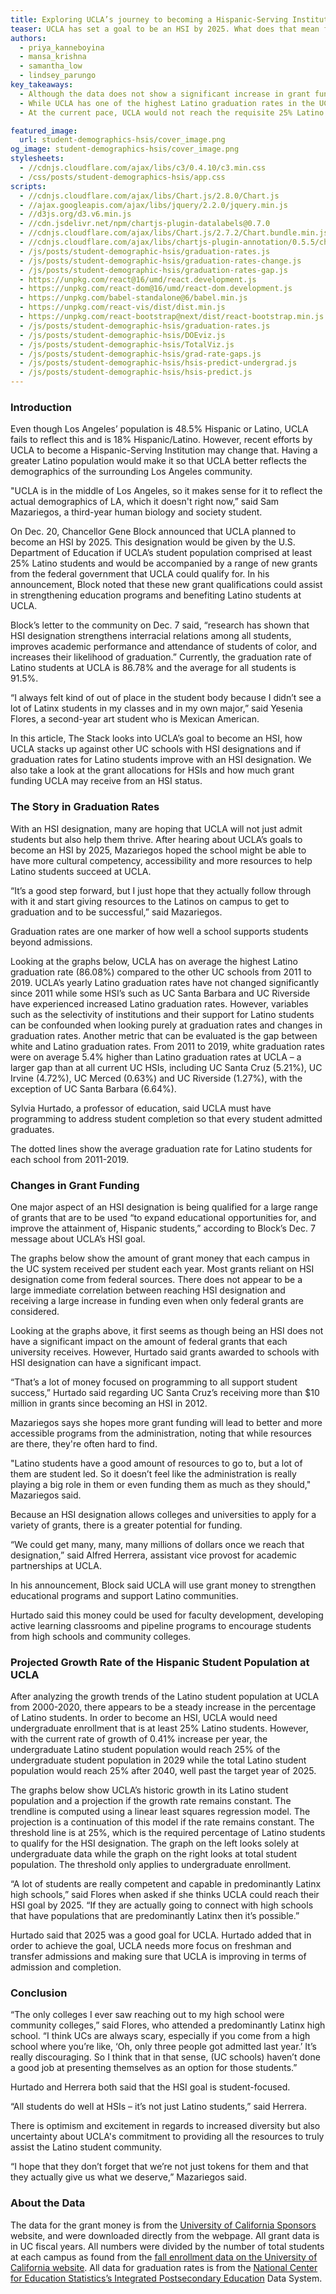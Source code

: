 ```yaml
---
title: Exploring UCLA’s journey to becoming a Hispanic-Serving Institution
teaser: UCLA has set a goal to be an HSI by 2025. What does that mean for the university?
authors:
  - priya_kanneboyina
  - mansa_krishna
  - samantha_low
  - lindsey_parungo
key_takeaways:
  - Although the data does not show a significant increase in grant funding after a University of California school reaches HSI designation, the pool of grant money dedicated to supporting HSIs gives great potential for millions of dollars in future grant funding from federal agencies.
  - While UCLA has one of the highest Latino graduation rates in the UC system, the gap between white and Latino graduation rates is higher than at almost all the HSI-designated UC schools.
  - At the current pace, UCLA would not reach the requisite 25% Latino undergraduate population until 2029, but with targeted outreach, UCLA could potentially achieve its goal of being an HSI by 2025.

featured_image:
  url: student-demographics-hsis/cover_image.png
og_image: student-demographics-hsis/cover_image.png
stylesheets:
  - //cdnjs.cloudflare.com/ajax/libs/c3/0.4.10/c3.min.css
  - /css/posts/student-demographics-hsis/app.css
scripts:
  - //cdnjs.cloudflare.com/ajax/libs/Chart.js/2.8.0/Chart.js
  - //ajax.googleapis.com/ajax/libs/jquery/2.2.0/jquery.min.js
  - //d3js.org/d3.v6.min.js
  - //cdn.jsdelivr.net/npm/chartjs-plugin-datalabels@0.7.0
  - //cdnjs.cloudflare.com/ajax/libs/Chart.js/2.7.2/Chart.bundle.min.js
  - //cdnjs.cloudflare.com/ajax/libs/chartjs-plugin-annotation/0.5.5/chartjs-plugin-annotation.min.js
  - /js/posts/student-demographic-hsis/graduation-rates.js
  - /js/posts/student-demographic-hsis/graduation-rates-change.js
  - /js/posts/student-demographic-hsis/graduation-rates-gap.js
  - https://unpkg.com/react@16/umd/react.development.js
  - https://unpkg.com/react-dom@16/umd/react-dom.development.js
  - https://unpkg.com/babel-standalone@6/babel.min.js
  - https://unpkg.com/react-vis/dist/dist.min.js
  - https://unpkg.com/react-bootstrap@next/dist/react-bootstrap.min.js
  - /js/posts/student-demographic-hsis/graduation-rates.js
  - /js/posts/student-demographic-hsis/DOEviz.js
  - /js/posts/student-demographic-hsis/TotalViz.js
  - /js/posts/student-demographic-hsis/grad-rate-gaps.js
  - /js/posts/student-demographic-hsis/hsis-predict-undergrad.js
  - /js/posts/student-demographic-hsis/hsis-predict.js
---
```


### Introduction

Even though Los Angeles’ population is 48.5% Hispanic or Latino, UCLA fails to reflect this and is 18% Hispanic/Latino. However, recent efforts by UCLA to become a Hispanic-Serving Institution may change that. Having a greater Latino population would make it so that UCLA better reflects the demographics of the surrounding Los Angeles community.

"UCLA is in the middle of Los Angeles, so it makes sense for it to reflect the actual demographics of LA, which it doesn't right now,” said Sam Mazariegos, a third-year human biology and society student.

On Dec. 20, Chancellor Gene Block announced that UCLA planned to become an HSI by 2025. This designation would be given by the U.S. Department of Education if UCLA’s student population comprised at least 25% Latino students and would be accompanied by a range of new grants from the federal government that UCLA could qualify for. In his announcement, Block noted that these new grant qualifications could assist in strengthening education programs and benefiting Latino students at UCLA.

Block’s letter to the community on Dec. 7 said, “research has shown that HSI designation strengthens interracial relations among all students, improves academic performance and attendance of students of color, and increases their likelihood of graduation.” Currently, the graduation rate of Latino students at UCLA is 86.78% and the average for all students is 91.5%.

“I always felt kind of out of place in the student body because I didn’t see a lot of Latinx students in my classes and in my own major,” said Yesenia Flores, a second-year art student who is Mexican American.

In this article, The Stack looks into UCLA’s goal to become an HSI, how UCLA stacks up against other UC schools with HSI designations and if graduation rates for Latino students improve with an HSI designation. We also take a look at the grant allocations for HSIs and how much grant funding UCLA may receive from an HSI status.

### The Story in Graduation Rates

With an HSI designation, many are hoping that UCLA will not just admit students but also help them thrive. After hearing about UCLA’s goals to become an HSI by 2025, Mazariegos hoped the school might be able to have more cultural competency, accessibility and more resources to help Latino students succeed at UCLA.

“It’s a good step forward, but I just hope that they actually follow through with it and start giving resources to the Latinos on campus to get to graduation and to be successful,” said Mazariegos.

Graduation rates are one marker of how well a school supports students beyond admissions.

Looking at the graphs below, UCLA has on average the highest Latino graduation rate (86.08%) compared to the other UC schools from 2011 to 2019. UCLA’s yearly Latino graduation rates have not changed significantly since 2011 while some HSI’s such as UC Santa Barbara and UC Riverside have experienced increased Latino graduation rates. However, variables such as the selectivity of institutions and their support for Latino students can be confounded when looking purely at graduation rates and changes in graduation rates. Another metric that can be evaluated is the gap between white and Latino graduation rates. From 2011 to 2019, white graduation rates were on average 5.4% higher than Latino graduation rates at UCLA – a larger gap than at all current UC HSIs, including UC Santa Cruz (5.21%), UC Irvine (4.72%), UC Merced (0.63%) and UC Riverside (1.27%), with the exception of UC Santa Barbara (6.64%).

Sylvia Hurtado, a professor of education, said UCLA must have programming to address student completion so that every student admitted graduates.

<div class ="rate-line">
  <canvas id="grad-rate-line"></canvas>
  <div class= "caption">
The dotted lines show the average graduation rate for Latino students for each school from 2011-2019.
</div>
</div>

<div class ="rate-change">
  <canvas id="grad-rate-change"></canvas>
</div>

<div class ="rate-gap">
  <canvas id="grad-rate-gap"></canvas>
</div>

### Changes in Grant Funding

One major aspect of an HSI designation is being qualified for a large range of grants that are to be used “to expand educational opportunities for, and improve the attainment of, Hispanic students,” according to Block’s Dec. 7 message about UCLA’s HSI goal.

The graphs below show the amount of grant money that each campus in the UC system received per student each year. Most grants reliant on HSI designation come from federal sources. There does not appear to be a large immediate correlation between reaching HSI designation and receiving a large increase in funding even when only federal grants are considered.

<div class = "DOEViz">
        <canvas id="DOEChart"></canvas>
</div>

<div class = "TotalViz">
<canvas id = "TotalChart"></canvas>
</div>

<script src = "C:/Users/Lindsey/Desktop/Daily-Bruin/the-stack/js/posts/student-demographic-hsis/TotalViz.js"></script>
<script src = "C:/Users/Lindsey/Desktop/Daily-Bruin/the-stack/js/posts/student-demographic-hsis/DOEviz.js"></script>

Looking at the graphs above, it first seems as though being an HSI does not have a significant impact on the amount of federal grants that each university receives. However, Hurtado said grants awarded to schools with HSI designation can have a significant impact.

“That’s a lot of money focused on programming to all support student success,” Hurtado said regarding UC Santa Cruz’s receiving more than \$10 million in grants since becoming an HSI in 2012.

Mazariegos says she hopes more grant funding will lead to better and more accessible programs from the administration, noting that while resources are there, they're often hard to find.

"Latino students have a good amount of resources to go to, but a lot of them are student led. So it doesn’t feel like the administration is really playing a big role in them or even funding them as much as they should," Mazariegos said.

Because an HSI designation allows colleges and universities to apply for a variety of grants, there is a greater potential for funding.

“We could get many, many, many millions of dollars once we reach that designation,” said Alfred Herrera, assistant vice provost for academic partnerships at UCLA.

In his announcement, Block said UCLA will use grant money to strengthen educational programs and support Latino communities.

Hurtado said this money could be used for faculty development, developing active learning classrooms and pipeline programs to encourage students from high schools and community colleges.

### Projected Growth Rate of the Hispanic Student Population at UCLA

After analyzing the growth trends of the Latino student population at UCLA from 2000-2020, there appears to be a steady increase in the percentage of Latino students. In order to become an HSI, UCLA would need undergraduate enrollment that is at least 25% Latino students. However, with the current rate of growth of 0.41% increase per year, the undergraduate Latino student population would reach 25% of the undergraduate student population in 2029 while the total Latino student population would reach 25% after 2040, well past the target year of 2025.

The graphs below show UCLA’s historic growth in its Latino student population and a projection if the growth rate remains constant. The trendline is computed using a linear least squares regression model. The projection is a continuation of this model if the rate remains constant. The threshold line is at 25%, which is the required percentage of Latino students to qualify for the HSI designation. The graph on the left looks solely at undergraduate data while the graph on the right looks at total student population. The threshold only applies to undergraduate enrollment.

“A lot of students are really competent and capable in predominantly Latinx high schools,” said Flores when asked if she thinks UCLA could reach their HSI goal by 2025. “If they are actually going to connect with high schools that have populations that are predominantly Latinx then it’s possible.”

Hurtado said that 2025 was a good goal for UCLA. Hurtado added that in order to achieve the goal, UCLA needs more focus on freshman and transfer admissions and making sure that UCLA is improving in terms of admission and completion.

<div class = 'undergrad-predict'>
  <canvas id = 'HSIS_Projection_Undergrad'></canvas>
</div>

<div class = 'total-predict'>
  <canvas id = 'HSIS_Projection'></canvas> 
</div>

<div class='small-line-break'></div>

### Conclusion

“The only colleges I ever saw reaching out to my high school were community colleges,” said Flores, who attended a predominantly Latinx high school. “I think UCs are always scary, especially if you come from a high school where you’re like, ‘Oh, only three people got admitted last year.’ It’s really discouraging. So I think that in that sense, (UC schools) haven’t done a good job at presenting themselves as an option for those students.”

Hurtado and Herrera both said that the HSI goal is student-focused.

“All students do well at HSIs – it’s not just Latino students,” said Herrera.

There is optimism and excitement in regards to increased diversity but also uncertainty about UCLA's commitment to providing all the resources to truly assist the Latino student community.

“I hope that they don’t forget that we’re not just tokens for them and that they actually give us what we deserve,” Mazariegos said.

### About the Data

The data for the grant money is from the [University of California Sponsors](https://www.universityofcalifornia.edu/infocenter/sponsors) website, and were downloaded directly from the webpage. All grant data is in UC fiscal years. All numbers were divided by the number of total students at each campus as found from the [fall enrollment data on the University of California website](https://www.universityofcalifornia.edu/infocenter/fall-enrollment-glance). All data for graduation rates is from the [National Center for Education Statistics’s Integrated Postsecondary Education](https://nces.ed.gov/ipeds/SummaryTables/report/812?templateId=8120&year=2019&expand_by=0&number_or_percent=0&tt=aggregate&instType=1) Data System.
